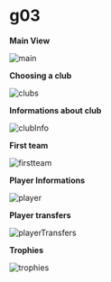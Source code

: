 # g03
**Main View**

![main](/uploads/445104a4ae0f78fc0c794f98589f676b/main.jpg)

**Choosing a club**

![clubs](/uploads/20934c97b3a7f31e0f2777a167c78f6c/clubs.jpg)

**Informations about club**

![clubInfo](/uploads/cdcc91b2642824a6ad6b00d5b5c68c4f/clubInfo.jpg)

**First team**

![firstteam](/uploads/144775e613ab0f2ec1df183a6e757a98/firstteam.jpg)

**Player Informations**

![player](/uploads/7ee2b404e0100e0a3339f85d2b56f1e9/player.jpg)

**Player transfers**

![playerTransfers](/uploads/ca343a3ec5fbad89c6270c017a1001e9/playerTransfers.jpg)

**Trophies**

![trophies](/uploads/c6169e5ce8f42ea5c9308258a62a3ab4/trophies.jpg)
